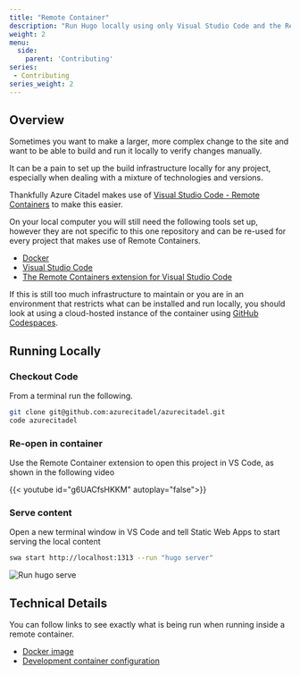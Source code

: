 ```yaml
---
title: "Remote Container"
description: "Run Hugo locally using only Visual Studio Code and the Remote Container extension."
weight: 2
menu:
  side:
    parent: 'Contributing'
series:
 - Contributing
series_weight: 2
---
```



## Overview

Sometimes you want to make a larger, more complex change to the site and want to be able to build and run it locally to verify changes manually.

It can be a pain to set up the build infrastructure locally for any project, especially when dealing with a mixture of technologies and versions.

Thankfully Azure Citadel makes use of [Visual Studio Code - Remote Containers](https://code.visualstudio.com/docs/remote/containers) to make this easier.

On your local computer you will still need the following tools set up, however they are not specific to this one repository and can be re-used for every project that makes use of Remote Containers.

* [Docker](https://docs.docker.com/get-started/)
* [Visual Studio Code](https://code.visualstudio.com/)
* [The Remote Containers extension for Visual Studio Code](https://marketplace.visualstudio.com/items?itemName=ms-vscode-remote.remote-containers)

If this is still too much infrastructure to maintain or you are in an environment that restricts what can be installed and run locally, you should look at using a cloud-hosted instance of the container using [GitHub Codespaces](/about/contributing/github-codespaces).

## Running Locally

### Checkout Code

From a terminal run the following.

```bash
git clone git@github.com:azurecitadel/azurecitadel.git
code azurecitadel
```

### Re-open in container

Use the Remote Container extension to open this project in VS Code, as shown in the following video

{{< youtube id="g6UACfsHKKM" autoplay="false">}}

### Serve content

Open a new terminal window in VS Code and tell Static Web Apps to start serving the local content

```bash
swa start http://localhost:1313 --run "hugo server"
```

![Run hugo serve](/about/contributing/remote-container-1-hugo-serve.png)

## Technical Details

You can follow links to see exactly what is being run when running inside a remote container.
* [Docker image](https://github.com/azurecitadel/azurecitadel/blob/main/.devcontainer/Dockerfile)
* [Development container configuration](https://github.com/azurecitadel/azurecitadel/blob/main/.devcontainer/devcontainer.json)

